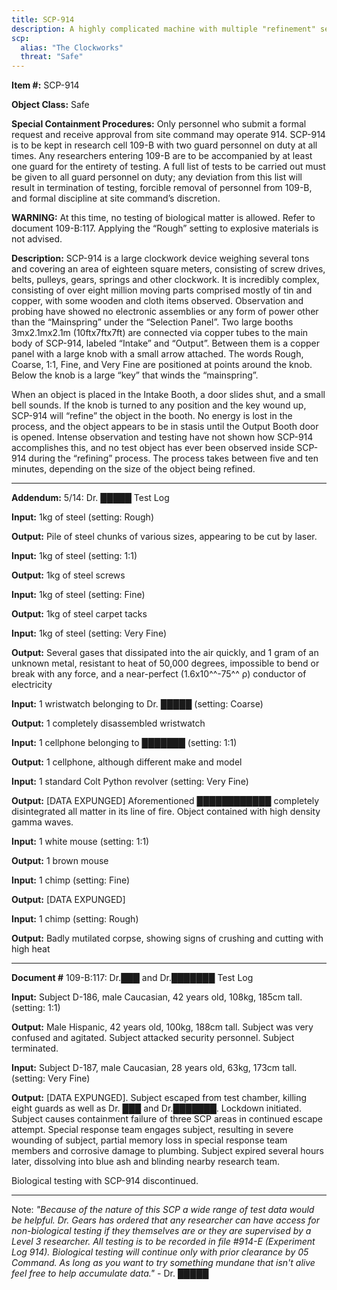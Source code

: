 ```yaml
---
title: SCP-914
description: A highly complicated machine with multiple "refinement" settings, outputting any object fed to it in a manner depending on said setting; Improves the inputted object.
scp:
  alias: "The Clockworks"
  threat: "Safe"
---
```


**Item #:** SCP-914

**Object Class:** Safe

**Special Containment Procedures:** Only personnel who submit a formal request and receive approval from site command may operate 914. SCP-914 is to be kept in research cell 109-B with two guard personnel on duty at all times. Any researchers entering 109-B are to be accompanied by at least one guard for the entirety of testing. A full list of tests to be carried out must be given to all guard personnel on duty; any deviation from this list will result in termination of testing, forcible removal of personnel from 109-B, and formal discipline at site command’s discretion.

**WARNING:** At this time, no testing of biological matter is allowed. Refer to document 109-B:117. Applying the “Rough” setting to explosive materials is not advised.

**Description:** SCP-914 is a large clockwork device weighing several tons and covering an area of eighteen square meters, consisting of screw drives, belts, pulleys, gears, springs and other clockwork. It is incredibly complex, consisting of over eight million moving parts comprised mostly of tin and copper, with some wooden and cloth items observed. Observation and probing have showed no electronic assemblies or any form of power other than the “Mainspring” under the “Selection Panel”. Two large booths 3mx2.1mx2.1m (10ftx7ftx7ft) are connected via copper tubes to the main body of SCP-914, labeled “Intake” and “Output”. Between them is a copper panel with a large knob with a small arrow attached. The words Rough, Coarse, 1:1, Fine, and Very Fine are positioned at points around the knob. Below the knob is a large “key” that winds the “mainspring”.

When an object is placed in the Intake Booth, a door slides shut, and a small bell sounds. If the knob is turned to any position and the key wound up, SCP-914 will “refine” the object in the booth. No energy is lost in the process, and the object appears to be in stasis until the Output Booth door is opened. Intense observation and testing have not shown how SCP-914 accomplishes this, and no test object has ever been observed inside SCP-914 during the “refining” process. The process takes between five and ten minutes, depending on the size of the object being refined.

---

**Addendum:** 5/14: Dr. █████ Test Log

**Input:** 1kg of steel (setting: Rough)

**Output:** Pile of steel chunks of various sizes, appearing to be cut by laser.

**Input:** 1kg of steel (setting: 1:1)

**Output:** 1kg of steel screws

**Input:** 1kg of steel (setting: Fine)

**Output:** 1kg of steel carpet tacks

**Input:** 1kg of steel (setting: Very Fine)

**Output:** Several gases that dissipated into the air quickly, and 1 gram of an unknown metal, resistant to heat of 50,000 degrees, impossible to bend or break with any force, and a near-perfect (1.6x10^^-75^^ ρ) conductor of electricity

**Input:** 1 wristwatch belonging to Dr. █████ (setting: Coarse)

**Output:** 1 completely disassembled wristwatch

**Input:** 1 cellphone belonging to ███████ (setting: 1:1)

**Output:** 1 cellphone, although different make and model

**Input:** 1 standard Colt Python revolver (setting: Very Fine)

**Output:** [DATA EXPUNGED] Aforementioned ████████████ completely disintegrated all matter in its line of fire. Object contained with high density gamma waves.

**Input:** 1 white mouse (setting: 1:1)

**Output:** 1 brown mouse

**Input:** 1 chimp (setting: Fine)

**Output:** [DATA EXPUNGED]

**Input:** 1 chimp (setting: Rough)

**Output:** Badly mutilated corpse, showing signs of crushing and cutting with high heat

---

**Document #** 109-B:117: Dr.███ and Dr.███████ Test Log

**Input:** Subject D-186, male Caucasian, 42 years old, 108kg, 185cm tall. (setting: 1:1)

**Output:** Male Hispanic, 42 years old, 100kg, 188cm tall. Subject was very confused and agitated. Subject attacked security personnel. Subject terminated.

**Input:** Subject D-187, male Caucasian, 28 years old, 63kg, 173cm tall. (setting: Very Fine)

**Output:** [DATA EXPUNGED]. Subject escaped from test chamber, killing eight guards as well as Dr. ███ and Dr.███████. Lockdown initiated. Subject causes containment failure of three SCP areas in continued escape attempt. Special response team engages subject, resulting in severe wounding of subject, partial memory loss in special response team members and corrosive damage to plumbing. Subject expired several hours later, dissolving into blue ash and blinding nearby research team.

Biological testing with SCP-914 discontinued.

---

Note: _"Because of the nature of this SCP a wide range of test data would be helpful. Dr. Gears has ordered that any researcher can have access for non-biological testing if they themselves are or they are supervised by a Level 3 researcher. All testing is to be recorded in file #914-E (Experiment Log 914). Biological testing will continue only with prior clearance by 05 Command. As long as you want to try something mundane that isn't alive feel free to help accumulate data."_ - Dr. █████
